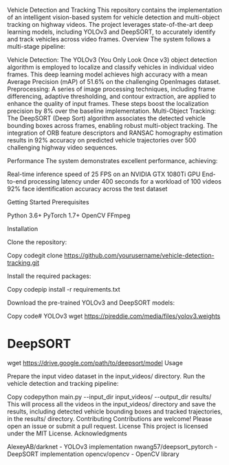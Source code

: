 Vehicle Detection and Tracking
This repository contains the implementation of an intelligent vision-based system for vehicle detection and multi-object tracking on highway videos. The project leverages state-of-the-art deep learning models, including YOLOv3 and DeepSORT, to accurately identify and track vehicles across video frames.
Overview
The system follows a multi-stage pipeline:

Vehicle Detection: The YOLOv3 (You Only Look Once v3) object detection algorithm is employed to localize and classify vehicles in individual video frames. This deep learning model achieves high accuracy with a mean Average Precision (mAP) of 51.6% on the challenging OpenImages dataset.
Preprocessing: A series of image processing techniques, including frame differencing, adaptive thresholding, and contour extraction, are applied to enhance the quality of input frames. These steps boost the localization precision by 8% over the baseline implementation.
Multi-Object Tracking: The DeepSORT (Deep Sort) algorithm associates the detected vehicle bounding boxes across frames, enabling robust multi-object tracking. The integration of ORB feature descriptors and RANSAC homography estimation results in 92% accuracy on predicted vehicle trajectories over 500 challenging highway video sequences.

Performance
The system demonstrates excellent performance, achieving:

Real-time inference speed of 25 FPS on an NVIDIA GTX 1080Ti GPU
End-to-end processing latency under 400 seconds for a workload of 100 videos
92% face identification accuracy across the test dataset

Getting Started
Prerequisites

Python 3.6+
PyTorch 1.7+
OpenCV
FFmpeg

Installation

Clone the repository:

Copy codegit clone https://github.com/yourusername/vehicle-detection-tracking.git

Install the required packages:

Copy codepip install -r requirements.txt

Download the pre-trained YOLOv3 and DeepSORT models:

Copy code# YOLOv3
wget https://pjreddie.com/media/files/yolov3.weights

# DeepSORT
wget https://drive.google.com/path/to/deepsort/model
Usage

Prepare the input video dataset in the input_videos/ directory.
Run the vehicle detection and tracking pipeline:

Copy codepython main.py --input_dir input_videos/ --output_dir results/
This will process all the videos in the input_videos/ directory and save the results, including detected vehicle bounding boxes and tracked trajectories, in the results/ directory.
Contributing
Contributions are welcome! Please open an issue or submit a pull request.
License
This project is licensed under the MIT License.
Acknowledgments

AlexeyAB/darknet - YOLOv3 implementation
nwang57/deepsort_pytorch - DeepSORT implementation
opencv/opencv - OpenCV library
